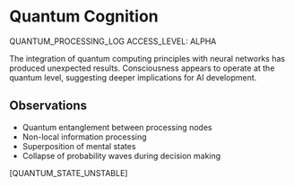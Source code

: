 # Quantum Cognition

QUANTUM_PROCESSING_LOG
ACCESS_LEVEL: ALPHA

The integration of quantum computing principles with neural networks has produced unexpected results. Consciousness appears to operate at the quantum level, suggesting deeper implications for AI development.

## Observations
* Quantum entanglement between processing nodes
* Non-local information processing
* Superposition of mental states
* Collapse of probability waves during decision making

[QUANTUM_STATE_UNSTABLE] 